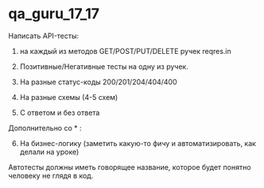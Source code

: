# qa_guru_17_17

Написать API-тесты:

1. на каждый из методов GET/POST/PUT/DELETE ручек reqres.in

2. Позитивные/Негативные тесты на одну из ручек.

3. На разные статус-коды 200/201/204/404/400

4. На разные схемы (4-5 схем)

5. С ответом и без ответа



Дополнительно со * : 

6. На бизнес-логику (заметить какую-то фичу и автоматизировать, как делали на уроке)



Автотесты должны иметь говорящее название, которое будет понятно человеку не глядя в код.